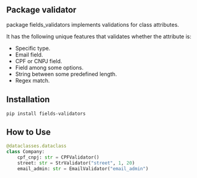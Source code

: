 ## Package validator

package fields_validators implements validations for class attributes.

It has the following unique features that validates whether the attribute is:

* Specific type.
* Email field.
* CPF or CNPJ field.
* Field among some options.
* String between some predefined length.
* Regex match.

## Installation

```pip install fields-validators```

## How to Use

```python
@dataclasses.dataclass
class Company:
    cpf_cnpj: str = CPFValidator()
    street: str = StrValidator("street", 1, 20)
    email_admin: str = EmailValidator("email_admin")
```

